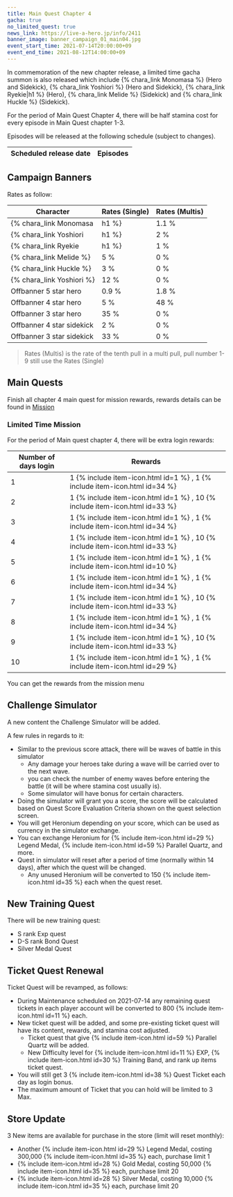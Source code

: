 ```yaml
---
title: Main Quest Chapter 4
gacha: true
no_limited_quest: true
news_link: https://live-a-hero.jp/info/2411
banner_image: banner_campaign_01_main04.jpg 
event_start_time: 2021-07-14T20:00:00+09
event_end_time: 2021-08-12T14:00:00+09
---
```


<!--The main quests of [chapter 4](/main_quests/chapter04/) has been released.-->

In commemoration of the new chapter release, a limited time gacha summon is also released which include {% chara_link Monomasa %} (Hero and Sidekick), {% chara_link Yoshiori %} (Hero and Sidekick), {% chara_link Ryekie|h1 %} (Hero), {% chara_link Melide %} (Sidekick) and {% chara_link Huckle %} (Sidekick).

For the period of Main Quest Chapter 4, there will be half stamina cost for every episode in Main Quest chapter 1-3.

Episodes will be released at the following schedule (subject to changes).

| Scheduled release date | Episodes |
|-|-|

## Campaign Banners

Rates as follow:

| Character                                                | Rates (Single) | Rates (Multis) |
|----------------------------------------------------------|----------------|----------------|
| {% chara_link Monomasa|h1 %}                             | 1.1 %            | 2.2 %            |
| {% chara_link Yoshiori|h1 %}                             | 2 %              | 32 %             |
| {% chara_link Ryekie|h1 %}                               | 1 %              | 16 %             |
| {% chara_link Melide %}                                  | 5 %              | 0 %              |
| {% chara_link Huckle %}                                  | 3 %              | 0 %              |
| {% chara_link Yoshiori %}                                | 12 %             | 0 %              |
| Offbanner 5 star hero                                    | 0.9 %            | 1.8 %            |
| Offbanner 4 star hero                                    | 5 %              | 48 %             |
| Offbanner 3 star hero                                    | 35 %             | 0 %              |
| Offbanner 4 star sidekick                                | 2 %              | 0 %              |
| Offbanner 3 star sidekick                                | 33 %             | 0 %              |

>Rates (Multis) is the rate of the tenth pull in a multi pull, pull number 1-9 still use the Rates (Single)

## Main Quests

Finish all chapter 4 main quest for mission rewards, rewards details can be found in [Mission](/guide/mission/#main-quest)

<!--Detailed lists of main quest can be found in [Main quest ch04](/main_quests/chapter04/)-->

### Limited Time Mission

For the period of Main quest chapter 4, there will be extra login rewards:

| Number of days login  | Rewards      |
|----|----------------|
| 1  | 1 {% include item-icon.html id=1 %} , 1 {% include item-icon.html id=34 %}   |
| 2  | 1 {% include item-icon.html id=1 %} , 10 {% include item-icon.html id=33 %}  |
| 3  | 1 {% include item-icon.html id=1 %} , 1 {% include item-icon.html id=34 %}   |
| 4  | 1 {% include item-icon.html id=1 %} , 10 {% include item-icon.html id=33 %}  |
| 5  | 1 {% include item-icon.html id=1 %} , 1 {% include item-icon.html id=10 %}   |
| 6  | 1 {% include item-icon.html id=1 %} , 1 {% include item-icon.html id=34 %}   |
| 7  | 1 {% include item-icon.html id=1 %} , 10 {% include item-icon.html id=33 %}  |
| 8  | 1 {% include item-icon.html id=1 %} , 1 {% include item-icon.html id=34 %}   |
| 9  | 1 {% include item-icon.html id=1 %} , 10 {% include item-icon.html id=33 %}  |
| 10 | 1 {% include item-icon.html id=1 %} , 1 {% include item-icon.html id=29 %}  |

You can get the rewards from the mission menu

## Challenge Simulator

A new content the Challenge Simulator will be added.

A few rules in regards to it:
- Similar to the previous score attack, there will be waves of battle in this simulator
  - Any damage your heroes take during a wave will be carried over to the next wave.
  - you can check the number of enemy waves before entering the battle (it will be where stamina cost usually is).
  - Some simulator will have bonus for certain characters.
- Doing the simulator will grant you a score, the score will be calculated based on Quest Score Evaluation Criteria shown on the quest selection screen.
- You will get Heronium depending on your score, which can be used as currency in the simulator exchange.
- You can exchange Heronium for {% include item-icon.html id=29 %} Legend Medal, {% include item-icon.html id=59 %} Parallel Quartz, and more.
- Quest in simulator will reset after a period of time (normally within 14 days), after which the quest will be changed. 
  - Any unused Heronium will be converted to 150 {% include item-icon.html id=35 %} each when the quest reset.

## New Training Quest

There will be new training quest:
- S rank Exp quest
- D-S rank Bond Quest
- Silver Medal Quest

## Ticket Quest Renewal

Ticket Quest will be revamped, as follows:
- During Maintenance scheduled on 2021-07-14 any remaining quest tickets in each player account will be converted to 800 {% include item-icon.html id=11 %} each.
- New ticket quest will be added, and some pre-existing ticket quest will have its content, rewards, and stamina cost adjusted.
  - Ticket quest that give {% include item-icon.html id=59 %} Parallel Quartz will be added.
  - New Difficulty level for {% include item-icon.html id=11 %} EXP, {% include item-icon.html id=30 %} Training Band, and rank up items ticket quest.
- You will still get 3 {% include item-icon.html id=38 %} Quest Ticket each day as login bonus.
- The maximum amount of Ticket that you can hold will be limited to 3 Max.

## Store Update

3 New items are available for purchase in the store (limit will reset monthly):
- Another {% include item-icon.html id=29 %} Legend Medal, costing 300,000 {% include item-icon.html id=35 %} each, purchase limit 1
- {% include item-icon.html id=28 %} Gold Medal, costing 50,000 {% include item-icon.html id=35 %} each, purchase limit 20
- {% include item-icon.html id=28 %} Silver Medal, costing 10,000 {% include item-icon.html id=35 %} each, purchase limit 20

